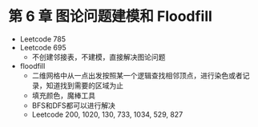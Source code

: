 # 第 6 章 图论问题建模和 Floodfill

- Leetcode 785
- Leetcode 695
  - 不创建邻接表，不建模，直接解决图论问题
- floodfill
  - 二维网格中从一点出发按照某一个逻辑查找相邻顶点，进行染色或者记录，知道找到需要的区域为止
  - 填充颜色，魔棒工具
  - BFS和DFS都可以进行解决
  - Leetcode 200, 1020, 130, 733, 1034, 529, 827